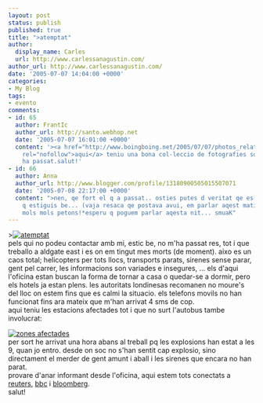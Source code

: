 ```yaml
---
layout: post
status: publish
published: true
title: ">atemptat"
author:
  display_name: Carles
  url: http://www.carlessanagustin.com/
author_url: http://www.carlessanagustin.com/
date: '2005-07-07 14:04:00 +0000'
categories:
- My Blog
tags:
- evento
comments:
- id: 65
  author: FrantIc
  author_url: http://santo.webhop.net
  date: '2005-07-07 16:01:00 +0000'
  content: '><a href="http://www.boingboing.net/2005/07/07/photos_related_to_lo.html"
    rel="nofollow">aqui</a> teniu una bona col-leccio de fotografies sobre el que
    ha passat.salut!'
- id: 66
  author: Anna
  author_url: http://www.blogger.com/profile/13180900505015507071
  date: '2005-07-08 22:17:00 +0000'
  content: ">nen, qe fort el q a passat.. osties putes d veritat qe es x flipar. Millor
    q estiguis be... (vaja resaca qe postava avui, em parlar aqest mati i... :S) bueno
    mols mols petons!*esperu q poguem parlar aqesta nit... smuaK"
---
```

<p>><a href="http://news.bbc.co.uk/hi/spanish/photo_galleries/newsid_4659000/4659555.stm"><img src="http://news.bbc.co.uk/media/images/41277000/jpg/_41277449_bus_close_reader.jpg" alt="atemptat" border="0" /></a><br />pels qui no podeu contactar amb mi, estic be, no m'ha passat res, tot i que treballo a aldgate east i es on em tingut mes morts (de moment). aixo es un caos total; helicopters per tots llocs, transports parats, sirenes sense parar, gent pel carrer, les informacions son variades e insegures, ... els d'aqui l'oficina estan buscan la forma de tornar a casa o quedar-se a dormir, pero els hotels ja estan plens. les autoritats londinesas recomanen no moure's del lloc on estem fins que es calmi la situacio. els telefons movils no han funcionat fins ara mateix que m'han arrivat 4 sms de cop.<br />aqui teniu les estacions afectades tot i que no surt l'autobus tambe involucrat:</p>
<p><a href="http://newsimg.bbc.co.uk/media/images/41276000/gif/_41276891_london_tube_map416.gif"><img src="http://newsimg.bbc.co.uk/media/images/41276000/gif/_41276891_london_tube_map416.gif" alt="zones afectades" border="0" /></a><br />per sort he arrivat una hora abans al treball pq les explosions han estat a les 9, quan jo entro. desde on soc no s'han sentit cap explosio, sino directament el merder de gent amunt i aball i les sirenes que encara no han parat.<br />provare d'anar informant desde l'oficina, aqui estem tots conectats a <a href="http://today.reuters.co.uk/news/default.aspx" target="_blank">reuters</a>, <a href="http://www.bbc.co.uk/" target="_blank">bbc</a> i <a href="http://www.bloomberg.com/" target="_blank">bloomberg</a>.<br />salut!</p>
